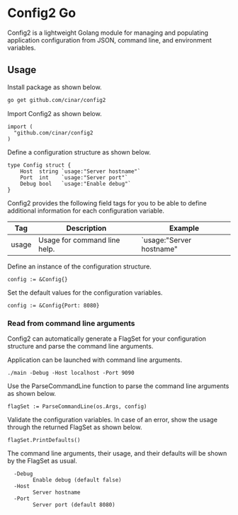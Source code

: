 # Config2 Go

Config2 is a lightweight Golang module for managing and populating application configuration from JSON, command line, and environment variables.

## Usage

Install package as shown below.

```bash
go get github.com/cinar/config2
```

Import Config2 as shown below.

```Golang
import (
  "github.com/cinar/config2
)
```

Define a configuration structure as shown below.

```Golang
type Config struct {
	Host  string `usage:"Server hostname"`
	Port  int    `usage:"Server port"`
	Debug bool   `usage:"Enable debug"`
}
```

Config2 provides the following field tags for you to be able to define additional information for each configuration variable.

Tag | Description | Example
--- | --- | ---
usage | Usage for command line help. | `usage:"Server hostname"

Define an instance of the configuration structure.

```Golang
config := &Config{}
```

Set the default values for the configuration variables.

```Golang
config := &Config{Port: 8080}
```
### Read from command line arguments

Config2 can automatically generate a FlagSet for your configuration structure and parse the command line arguments.

Application can be launched with command line arguments.

```
./main -Debug -Host localhost -Port 9090
```

Use the ParseCommandLine function to parse the command line arguments as shown below.

```Golang
flagSet := ParseCommandLine(os.Args, config)
```

Validate the configuration variables. In case of an error, show the usage through the returned FlagSet as shown below.

```Golang
flagSet.PrintDefaults()
```

The command line arguments, their usage, and their defaults will be shown by the FlagSet as usual.

```
  -Debug
        Enable debug (default false)
  -Host
        Server hostname
  -Port
        Server port (default 8080)
```
